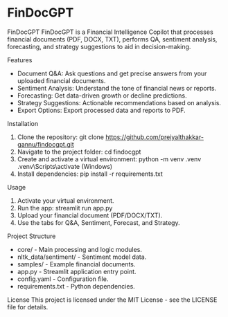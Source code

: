 # FinDocGPT 
FinDocGPT
FinDocGPT is a Financial Intelligence Copilot that processes financial documents (PDF,
DOCX, TXT), performs QA, sentiment analysis, forecasting, and strategy suggestions to aid
in decision-making.

Features
  - Document Q&A: Ask questions and get precise answers from your uploaded financial
  documents.
  - Sentiment Analysis: Understand the tone of financial news or reports.
  - Forecasting: Get data-driven growth or decline predictions.
  - Strategy Suggestions: Actionable recommendations based on analysis.
  - Export Options: Export processed data and reports to PDF.
    
Installation
  1. Clone the repository:
     git clone https://github.com/preiyalthakkar-gannu/findocgpt.git
  2. Navigate to the project folder:
  cd findocgpt
  3. Create and activate a virtual environment:
     python -m venv .venv
     .venv\Scripts\activate (Windows)
  4. Install dependencies:
     pip install -r requirements.txt
   
Usage
  1. Activate your virtual environment.
  2. Run the app:
     streamlit run app.py
  3. Upload your financial document (PDF/DOCX/TXT).
  4. Use the tabs for Q&A, Sentiment, Forecast, and Strategy.
   
Project Structure
  - core/ - Main processing and logic modules.
  - nltk_data/sentiment/ - Sentiment model data.
  - samples/ - Example financial documents.
  - app.py - Streamlit application entry point.
  - config.yaml - Configuration file.
  - requirements.txt - Python dependencies.

License
  This project is licensed under the MIT License - see the LICENSE file for details.
